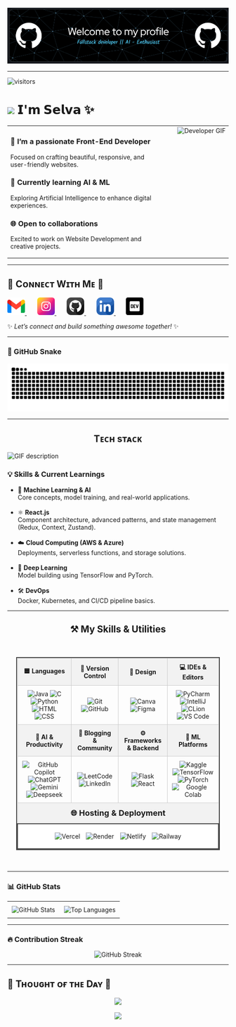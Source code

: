 ![Header](./header.png)

---
![visitors](https://vbr.nathanchung.dev/badge?page_id=selvaganesh19.selagvanesh19&color=00cf00)



# <img src="https://emojis.slackmojis.com/emojis/images/1531849430/4246/blob-sunglasses.gif?1531849430" width="27"/> 𝗜'𝗺 𝗦𝗲𝗹𝘃𝗮 ✨ 

<table>
  <tr>
    <td style="vertical-align: top; width: 70%;">
      <h3>🎨 I’m a passionate <strong>Front-End Developer</strong></h3>
      <p>Focused on crafting beautiful, responsive, and user-friendly websites.</p>
      <h3>🤖 Currently learning <strong>AI & ML</strong></h3>
      <p>Exploring Artificial Intelligence to enhance digital experiences.</p>
      <h3>🌐 Open to <strong>collaborations</strong></h3>
      <p>Excited to work on Website Development and creative projects.</p>
    </td>
    <td style="text-align: right; vertical-align: top;">
      <img src="https://user-images.githubusercontent.com/74038190/216644497-1951db19-8f3d-4e44-ac08-8e9d7e0d94a7.gif" width="300" alt="Developer GIF"/>
    </td>
  </tr>
</table>


---

<h2 align="left">🤝 Cᴏɴɴᴇᴄᴛ Wɪᴛʜ Mᴇ 🤝</h2>

<p align="left">

  <a href="mailto:selvavelayutham395@gmail.com" target="_blank"> 
    <img src="./gmail.png" width="40" height="40" alt="Email" />
  </a>
  &nbsp;&nbsp;&nbsp;&nbsp;&nbsp;

  <a href="https://www.instagram.com/_selvxsh.__" target="_blank"> 
    <img src="./instagram.png" width="40" height="40" alt="Instagram" />
  </a>
  &nbsp;&nbsp;&nbsp;&nbsp;&nbsp;

  <a href="https://github.com/selvaganesh19" target="_blank"> 
    <img src="./github.png" width="40" height="40" alt="GitHub" />
  </a>
  &nbsp;&nbsp;&nbsp;&nbsp;&nbsp;

  <a href="https://www.linkedin.com/in/selvaganesh-velayutham-025bb1284" target="_blank">
    <img src="./linkedin.png" width="40" height="40" alt="Linkedin" />
  </a>
  &nbsp;&nbsp;&nbsp;&nbsp;&nbsp;

  <a href="https://selvaganesh19.github.io/Portfolio-React/" target="_blank">
    <img src="./dev_to.png" width="40" height="40" alt="Portfolio" />
  </a>

</p>

✨ _Let’s connect and build something awesome together!_ ✨

---

### 🐍 GitHub Snake

<p align="center">
  <img src="https://github.com/Selvaganesh19/Selvaganesh19/blob/output/github-snake.svg" />
</p>

---

<h2 align="center">Tᴇᴄʜ sᴛᴀᴄᴋ</h2> 
<picture>
  <source media="(prefers-color-scheme: dark)" srcset="./Skills_Animation_Dark.gif">
  <source media="(prefers-color-scheme: light)" srcset="./Skills_Animation_White.gif">
  <img align="left" alt="GIF description" src="./Skills_Animation_White.gif">
</picture>
<br />

<h3 align="left">💡 Skills & Current Learnings</h3>

<ul align="left">
  <li>🤖 <strong>Machine Learning & AI</strong><br>Core concepts, model training, and real-world applications.</li><br>

  <li>⚛️ <strong>React.js</strong><br>Component architecture, advanced patterns, and state management (Redux, Context, Zustand).</li><br>

  <li>☁️ <strong>Cloud Computing (AWS & Azure)</strong><br>Deployments, serverless functions, and storage solutions.</li><br>

  <li>🧠 <strong>Deep Learning</strong><br>Model building using TensorFlow and PyTorch.</li><br>

  <li>🛠️ <strong>DevOps</strong><br>Docker, Kubernetes, and CI/CD pipeline basics.</li>
</ul>


---
<h2 style="text-align: center;">⚒️ My Skills & Utilities</h2>

<div style="display: flex; justify-content: center; padding: 20px;">
  <table style="width: 100%; max-width: 1000px; border-collapse: collapse; border: 2px solid #444; text-align: center;">
    <thead>
      <tr style="background-color: #f2f2f2;">
        <th style="border: 1px solid #ccc; padding: 10px;">🟦 Languages</th>
        <th style="border: 1px solid #ccc; padding: 10px;">🔧 Version Control</th>
        <th style="border: 1px solid #ccc; padding: 10px;">🎨 Design</th>
        <th style="border: 1px solid #ccc; padding: 10px;">💻 IDEs & Editors</th>
      </tr>
    </thead>
    <tbody>
      <tr>
        <td style="border: 1px solid #ccc; padding: 10px;">
          <img src="https://iconic-api.onrender.com/dark/java" width="40px" title="Java" />
          <img src="https://iconic-api.onrender.com/dark/c" width="40px" title="C" />
          <img src="https://iconic-api.onrender.com/dark/python" width="40px" title="Python" />
          <img src="https://iconic-api.onrender.com/dark/html" width="40px" title="HTML" />
          <img src="https://iconic-api.onrender.com/dark/css" width="40px" title="CSS" />
        </td>
        <td style="border: 1px solid #ccc; padding: 10px;">
          <img src="https://iconic-api.onrender.com/dark/git" width="40px" title="Git" />
          <img src="https://iconic-api.onrender.com/dark/github" width="40px" title="GitHub" />
        </td>
        <td style="border: 1px solid #ccc; padding: 10px;">
          <img src="https://iconic-api.onrender.com/dark/canva" width="40px" title="Canva" />
          <img src="https://iconic-api.onrender.com/dark/figma" width="40px" title="Figma" />
        </td>
        <td style="border: 1px solid #ccc; padding: 10px;">
          <img src="https://iconic-api.onrender.com/dark/pycharm" width="40px" title="PyCharm" />
          <img src="https://iconic-api.onrender.com/dark/intellij" width="40px" title="IntelliJ" />
          <img src="https://iconic-api.onrender.com/dark/clion" width="40px" title="CLion" />
          <img src="https://iconic-api.onrender.com/dark/vscode" width="40px" title="VS Code" />
        </td>
      </tr>
      <tr style="background-color: #f2f2f2;">
        <th style="border: 1px solid #ccc; padding: 10px;">🤖 AI & Productivity</th>
        <th style="border: 1px solid #ccc; padding: 10px;">📝 Blogging & Community</th>
        <th style="border: 1px solid #ccc; padding: 10px;">⚙️ Frameworks & Backend</th>
        <th style="border: 1px solid #ccc; padding: 10px;">🧠 ML Platforms</th>
      </tr>
      <tr>
        <td style="border: 1px solid #ccc; padding: 10px;">
          <img src="https://iconic-api.onrender.com/dark/github" width="40px" title="GitHub Copilot" />
          <img src="https://iconic-api.onrender.com/dark/chatgpt" width="40px" title="ChatGPT" />
          <img src="https://iconic-api.onrender.com/dark/gemini" width="40px" title="Gemini" />
          <img src="https://iconic-api.onrender.com/dark/deepseek" width="40px" title="Deepseek" />
        </td>
        <td style="border: 1px solid #ccc; padding: 10px;">
          <img src="https://iconic-api.onrender.com/dark/leetcode" width="40px" title="LeetCode" />
          <img src="https://cdn-icons-png.flaticon.com/512/174/174857.png" width="40" title="LinkedIn" />
        </td>
        <td style="border: 1px solid #ccc; padding: 10px;">
          <img src="https://iconic-api.onrender.com/dark/flask" width="40px" title="Flask" />
          <img src="https://iconic-api.onrender.com/dark/react" width="40px" title="React" />
        </td>
        <td style="border: 1px solid #ccc; padding: 10px;">
          <img src="https://cdn.jsdelivr.net/gh/devicons/devicon/icons/kaggle/kaggle-original.svg" width="40px" title="Kaggle" />
          <img src="https://iconic-api.onrender.com/dark/tensorflow" width="40px" title="TensorFlow" />
          <img src="https://iconic-api.onrender.com/dark/pytorch" width="40px" title="PyTorch" />
          <img src="https://colab.research.google.com/img/colab_favicon_256px.png" width="40px" title="Google Colab" />
        </td>
      </tr>
      <tr style="background-color: #f2f2f2;">
        <th colspan="4" style="border: 1px solid #ccc; padding: 12px; font-size: 18px;">🌐 Hosting & Deployment</th>
      </tr>
      <tr>
        <td colspan="4" style="border: 2px solid #444; padding: 14px; background-color: #fff;">
          <img src="https://iconic-api.onrender.com/dark/vercel" width="40px" title="Vercel" style="margin: 5px;" />
          <img src="https://iconic-api.onrender.com/dark/render" width="40px" title="Render" style="margin: 5px;" />
          <img src="https://iconic-api.onrender.com/dark/netlify" width="40px" title="Netlify" style="margin: 5px;" />
          <img src="https://cdn.jsdelivr.net/gh/devicons/devicon/icons/railway/railway-original.svg" width="40px" title="Railway" style="margin: 5px;" />
        </td>
      </tr>
    </tbody>
  </table>
</div>

---

### 📊 GitHub Stats

<div align="center">

  <table>
    <tr>
      <td style="padding: 10px;">
        <img src="https://github-readme-stats.vercel.app/api?username=selvaganesh19&theme=dark&hide_border=false&include_all_commits=false&count_private=false" alt="GitHub Stats" />
      </td>
      <td style="padding: 10px;">
        <img src="https://github-readme-stats.vercel.app/api/top-langs/?username=selvaganesh19&theme=dark&hide_border=false&layout=compact" alt="Top Languages" />
      </td>
    </tr>
  </table>

</div>

---

### 🔥 Contribution Streak

<p align="center">
  <img src="https://nirzak-streak-stats.vercel.app/?user=selvaganesh19&theme=dark&hide_border=false" alt="GitHub Streak" />
</p>


---

<!--Dynamic Quote card updates everyday at 12 PM--> 
<h2 align="left">🌟 Tʜᴏᴜɢʜᴛ ᴏғ ᴛʜᴇ Dᴀʏ 🌟</h2>

































<!--STARTS_HERE_QUOTE_CARD-->
<p align="center">
    <img src="https://readme-daily-quotes.vercel.app/api?author=Bob%20Dylan&quote=Don't%20criticize%20what%20you%20can't%20understand.%20&theme=dark&bg_color=220a28&author_color=ffeb95&accent_color=c56a90">
</p>
<!--ENDS_HERE_QUOTE_CARD-->

































<p align="center">
  <img src="https://capsule-render.vercel.app/api?type=waving&color=gradient&height=65&section=footer"/>
</p>

